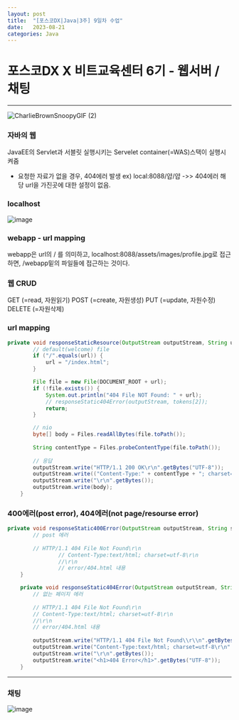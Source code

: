 ```yaml
---
layout: post
title:  "[포스코DX|Java|3주] 9일차 수업"
date:   2023-08-21
categories: Java
---
```


# 포스코DX X 비트교육센터 6기 - 웹서버 / 채팅 

--- 

![CharlieBrownSnoopyGIF (2)](https://github.com/talkingOrange/talkingOrange.github.io/assets/88815795/852c2ed2-1d3f-434d-b89a-be629e479bf8)

### 자바의 웹

 JavaEE의 Servlet과 서블릿 실행시키는 Servelet container(=WAS)스택이 실행시켜줌 


 - 요청한 자료가 없을 경우, 404에러 발생 ex) local:8088/얍/얍 ->> 404에러 해당 url을 가진곳에 대한 설정이 없음.

### localhost

![image](https://github.com/talkingOrange/talkingOrange.github.io/assets/88815795/eae7365e-cccf-4bcc-8bcf-a5691298f983)

### webapp - url mapping

webapp은 url의 / 를 의미하고, localhost:8088/assets/images/profile.jpg로 접근하면, /webapp밑의 파일들에 접근하는 것이다.


### 웹 CRUD

GET (=read, 자원읽기)
POST (=create, 자원생성)
PUT (=update, 자원수정)
DELETE (=자원삭제)

### url mapping

```java
private void responseStaticResource(OutputStream outputStream, String url, String protocol) throws IOException {
		// default(welcome) file
		if ("/".equals(url)) {
			url = "/index.html";
		}

		File file = new File(DOCUMENT_ROOT + url);
		if (!file.exists()) {
			System.out.println("404 File NOT Found: " + url);
			// responseStatic404Error(outputStream, tokens[2]);
			return;
		}

		// nio
		byte[] body = Files.readAllBytes(file.toPath());
		
		String contentType = Files.probeContentType(file.toPath());
		
		// 응답
		outputStream.write("HTTP/1.1 200 OK\r\n".getBytes("UTF-8"));
		outputStream.write(("Content-Type:" + contentType + "; charset=utf-8\r\n").getBytes("UTF-8"));
		outputStream.write("\r\n".getBytes());
		outputStream.write(body);
	}
```

### 400에러(post error), 404에러(not page/resourse error)

```java
private void responseStatic400Error(OutputStream outputStream, String string) {
		// post 에러
		
		// HTTP/1.1 404 File Not Found\r\n
				// Content-Type:text/html; charset=utf-8\r\n
				//\r\n
				// error/404.html 내용
	}

	private void responseStatic404Error(OutputStream outputStream, String protocol) throws IOException {
		// 없는 페이지 에러
		
		// HTTP/1.1 404 File Not Found\r\n
		// Content-Type:text/html; charset=utf-8\r\n
		//\r\n
		// error/404.html 내용
		
		outputStream.write("HTTP/1.1 404 File Not Found\\r\\n".getBytes("UTF-8"));
		outputStream.write("Content-Type:text/html; charset=utf-8\r\n".getBytes("UTF-8"));
		outputStream.write("\r\n".getBytes());
		outputStream.write("<h1>404 Error</h1>".getBytes("UTF-8"));
	}
```

---

### 채팅

![image](https://github.com/talkingOrange/talkingOrange.github.io/assets/88815795/7602959a-4210-4b88-80ec-f40f59dd5f30)

